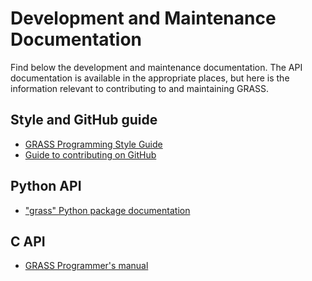 # Development and Maintenance Documentation

Find below the development and maintenance documentation.
The API documentation is available in the appropriate places,
but here is the information relevant to contributing to and
maintaining GRASS.

## Style and GitHub guide

- [GRASS Programming Style Guide](style_guide.md)
- [Guide to contributing on GitHub](github_guide.md)

## Python API

- ["grass" Python package documentation](https://grass.osgeo.org/grass-devel/manuals/libpython/)

## C API

- [GRASS Programmer's manual](https://grass.osgeo.org/programming8/)

